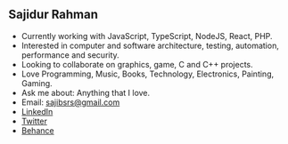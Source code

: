 ## Sajidur Rahman
- Currently working with JavaScript, TypeScript, NodeJS, React, PHP.
- Interested in computer and software architecture, testing, automation, performance and security.
- Looking to collaborate on graphics, game, C and C++ projects.
- Love Programming, Music, Books, Technology, Electronics, Painting, Gaming.
- Ask me about: Anything that I love.
- Email: sajibsrs@gmail.com
- [LinkedIn](https://www.linkedin.com/in/sajibsrs)
- [Twitter](https://twitter.com/sajibsrs)
- [Behance](https://www.behance.net/sajibsrs)
